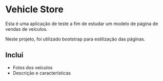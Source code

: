 # Vehicle Store

Esta é uma aplicação de teste a fim de estudar um modelo de página de vendas de veículos.

Neste projeto, foi utilizado bootstrap para estilização das páginas.

## Inclui
- Fotos dos veículos
- Descrição e características
